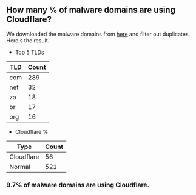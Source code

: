 ## How many % of malware domains are using Cloudflare?


We downloaded the malware domains from [here](https://urlhaus.abuse.ch) and filter out duplicates.
Here's the result.


[//]: # (start replacement)


- Top 5 TLDs

| TLD | Count |
| --- | --- |
| com | 289 |
| net | 32 |
| za | 18 |
| br | 17 |
| org | 16 |


- Cloudflare %

| Type | Count |
| --- | --- |
| Cloudflare | 56 |
| Normal | 521 |


### 9.7% of malware domains are using Cloudflare.